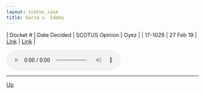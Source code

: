 ```yaml
---
layout: scotus_case
title: Garza v. Idaho
---
```


| Docket # | Date Decided | SCOTUS Opinion | Oyez |
| 17-1026 | 27 Feb 19 | [Link](https://www.supremecourt.gov/opinions/18pdf/586us2r17_j4ek.pdf) | [Link](https://www.oyez.org/cases/2018/17-1026) |

<audio controls>
   <source src='./resources/17-1026.mp3' type='audio/mpeg'>
</audio>

<object data='./resources/17-1026.pdf' type='application/pdf'></object>

---

[Up](./README.md)